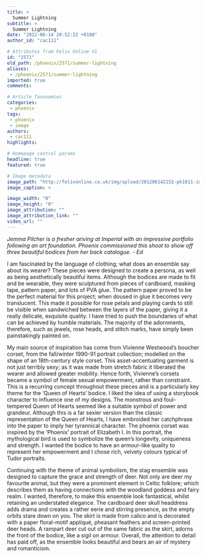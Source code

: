 ```yaml
---
title: >
  Summer Lightning
subtitle: >
  Summer Lightning
date: "2012-06-14 20:52:22 +0100"
author_id: "cac111"

# Attributes from Felix Online V1
id: "2571"
old_path: /phoenix/2571/summer-lightning
aliases:
 - /phoenix/2571/summer-lightning
imported: true
comments:

# Article Taxonomies
categories:
 - phoenix
tags:
 - phoenix
 - image
authors:
 - cac111
highlights:

# Homepage control params
headline: true
featured: true

# Image metadata
image_path: "http://felixonline.co.uk/img/upload/201206142152-pk1811-img_2645.png"
image_caption: >

image_width: "0"
image_height: "0"
image_attribution: ""
image_attribution_link: ""
video_url: ""
---
```


_Jemma Pilcher is a fresher ariving at Imperial with an impressive portfolio following an art foundation. Phoenix commissioned this shoot to show off three beautiful bodices from her back catalogue. - Ed_

I am fascinated by the language of clothing; what does an ensemble say about its wearer? These pieces were designed to create a persona, as well as being aesthetically beautiful items. Although the bodices are made to fit and be wearable, they were sculptured from pieces of cardboard, masking tape, pattern paper, and lots of PVA glue. The pattern paper proved to be the perfect material for this project; when doused in glue it becomes very translucent. This made it possible for rose petals and playing cards to still be visible when sandwiched between the layers of the paper, giving it a really delicate, exquisite quality. I have tried to push the boundaries of what can be achieved by humble materials. The majority of the adornments, therefore, such as jewels, rose heads, and stitch marks, have simply been painstakingly painted on.

My main source of inspiration has come from Vivienne Westwood’s boucher corset, from the fall/winter 1990-91 portrait collection; modelled on the shape of an 18th-century style corset. This asset-accentuating garment is not just terribly sexy; as it was made from stretch fabric it liberated the wearer and allowed greater mobility. Hence forth, Vivienne’s corsets became a symbol of female sexual empowerment, rather than constraint. This is a recurring concept throughout these pieces and is a particularly key theme for the ‘Queen of Hearts’ bodice. I liked the idea of using a storybook character to influence one of my designs. The monstrous and foul-tempered Queen of Hearts seemed like a suitable symbol of power and grandeur. Although this is a far sexier version than the classic representation of the Queen of Hearts, I have embroided her catchphrase into the paper to imply her tyrannical character.
 The phoenix corset was inspired by the ‘Phoenix’ portrait of Elizabeth I. In this portrait, the mythological bird is used to symbolize the queen’s longevity, uniqueness and strength. I wanted the bodice to have an armour-like quality to represent her empowerment and I chose rich, velvety colours typical of Tudor portraits.

Continuing with the theme of animal symbolism, the stag ensemble was designed to capture the grace and strength of deer. Not only are deer my favourite animal, but they were a prominent element in Celtic folklore; which describes them as having connections with the woodland goddess and fairy realm. I wanted, therefore, to make this ensemble look fantastical, whilst retaining an understated elegance. The cardboard deer skull headdress adds drama and creates a rather eerie and stirring presence, as the empty orbits stare down on you. The skirt is made from calico and is decorated with a paper floral-motif appliqué, pheasant feathers and screen-printed deer heads. A rampart deer cut out of the same fabric as the skirt, adorns the front of the bodice, like a sigil on armour. Overall, the attention to detail has paid off, as the ensemble looks beautiful and bears an air of mystery and romanticism.
